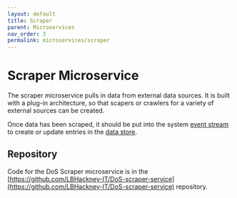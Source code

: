 ```yaml
---
layout: default
title: Scraper
parent: Microservices
nav_order: 3
permalink: microservices/scraper
---
```


# Scraper Microservice

The scraper microservice pulls in data from external data sources. It is built with a plug-in architecture, so that scapers or crawlers for a variety of external sources can be created.

Once data has been scraped, it should be put into the system [event stream](./eventstream) to create or update entries in the [data store](./datastore).

## Repository

Code for the DoS Scraper microservice is in the [https://github.com/LBHackney-IT/DoS-scraper-service](https://github.com/LBHackney-IT/DoS-scraper-service) repository.
